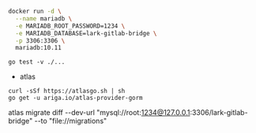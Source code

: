 ```sh
docker run -d \
  --name mariadb \
  -e MARIADB_ROOT_PASSWORD=1234 \
  -e MARIADB_DATABASE=lark-gitlab-bridge \
  -p 3306:3306 \
  mariadb:10.11
```

```
go test -v ./...
```




- atlas
```
curl -sSf https://atlasgo.sh | sh
go get -u ariga.io/atlas-provider-gorm
```

atlas migrate diff --dev-url "mysql://root:1234@127.0.0.1:3306/lark-gitlab-bridge" --to "file://migrations"
